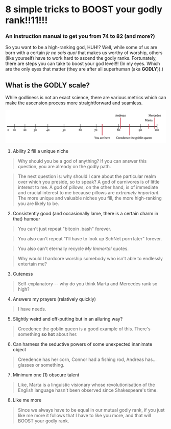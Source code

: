 # 8 simple tricks to BOOST your godly rank!!11!!!
### An instruction manual to get you from 74 to 82 (and more?)

So you want to be a high-ranking god, HUH!? Well, while some of us are born with a certain *je ne sais quoi* that makes us worthy of worship, others (like yourself) have to work hard to ascend the godly ranks. Fortunately, there are steps you can take to boost your god level!!! (In my eyes. Which are the only eyes that matter (they are after all superhuman (aka **GODLY**)).)

## What is the GODLY scale?
While godliness is not an exact science, there are various metrics which can make the ascension process more straightforward and seamless.


![Godliness isn't an exact science, but there are various metrics which can make the ascension process more straightforward and seamless!](./how2begodly.png "The Approximate Godly Scale")

1. Ability 2 fill a unique niche


  > Why should you be a god of anything? If you can answer this question, you are already on the godly path. 
  
  > The next question is: why should I care about the particular realm over which you preside, so to speak? A god of carnivores is of little interest to me. A god of pillows, on the other hand, is of immediate and crucial interest to me because pillows are *extremely important*. The more unique and valuable niches you fill, the more high-ranking you are likely to be. 


2.  Consistently good (and occasionally lame, there is a certain charm in that) humour

  > You can't just repeat "bitcoin .bash" forever.

  > You also can't repeat "I'll have to look up SchNet porn later" forever.

  > You also can't eternally recycle *My Immortal* quotes.

  > Why would I hardcore worship somebody who isn't able to endlessly entertain me?


3. Cuteness

  > Self-explanatory -- why do you think Marta and Mercedes rank so high?


4. Answers my prayers (relatively quickly)

  > I have needs. 


5. Slightly weird and off-putting but in an alluring way?

  > Creedence the goblin queen is a good example of this. There's something **so hot** about her.


6. Can harness the seductive powers of some unexpected inanimate object

  > Creedence has her corn, Connor had a fishing rod, Andreas has... glasses or something.


7. Minimum one (1) obscure talent

  > Like, Marta is a linguistic visionary whose revolutionisation of the English language hasn't been observed since Shakespeare's time.


8. Like me more

  > Since we always have to be equal in our mutual godly rank, if you just like me more it follows that I have to like you more, and that will BOOST your godly rank.



